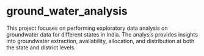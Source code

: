 # ground_water_analysis
This project focuses on performing exploratory data analysis on groundwater data for different states in India. The analysis provides insights into groundwater extraction, availability, allocation, and distribution at both the state and district levels.
